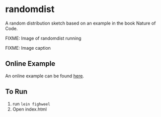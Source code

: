 # randomdist

A random distribution sketch based on an example in the book Nature of Code.

FIXME: Image of randomdist running

FIXME: Image caption

## Online Example

An online example can be found [here](http://inchingforward.github.io/nc/randomdist/).

## To Run

1. run `lein fighweel`
2. Open index.html

